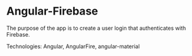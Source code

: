 # Angular-Firebase

The purpose of the app is to create a user login that authenticates with Firebase.

Technologies: Angular, AngularFire, angular-material
